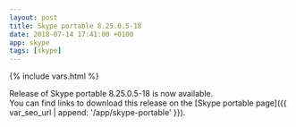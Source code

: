 ```yaml
---
layout: post
title: Skype portable 8.25.0.5-18
date: 2018-07-14 17:41:00 +0100
app: skype
tags: [skype]
---
```

{% include vars.html %}

Release of Skype portable 8.25.0.5-18 is now available.<br />
You can find links to download this release on the [Skype portable page]({{ var_seo_url | append: '/app/skype-portable' }}).